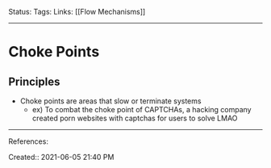 Status:
Tags:
Links: [[Flow Mechanisms]]
___
# Choke Points
## Principles
- Choke points are areas that slow or terminate systems
	- ex) To combat the choke point of CAPTCHAs, a hacking company created porn websites with captchas for users to solve LMAO
___
References:

Created:: 2021-06-05 21:40 PM
